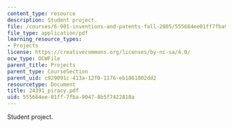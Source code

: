 ```yaml
---
content_type: resource
description: Student project.
file: /courses/6-901-inventions-and-patents-fall-2005/555684ee01ff7fba90478b5f7422818a_24391_piracy.pdf
file_type: application/pdf
learning_resource_types:
- Projects
license: https://creativecommons.org/licenses/by-nc-sa/4.0/
ocw_type: OCWFile
parent_title: Projects
parent_type: CourseSection
parent_uid: c929091c-413a-12f0-1176-eb1861802dd2
resourcetype: Document
title: 24391_piracy.pdf
uid: 555684ee-01ff-7fba-9047-8b5f7422818a
---
```

Student project.